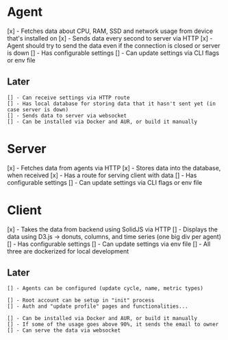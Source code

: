 # Agent

[x] - Fetches data about CPU, RAM, SSD and network usage from device that's installed on
[x] - Sends data every second to server via HTTP
[x] - Agent should try to send the data even if the connection is closed or server is down
[] - Has configurable settings
[] - Can update settings via CLI flags or env file

## Later

    [] - Can receive settings via HTTP route
    [] - Has local database for storing data that it hasn't sent yet (in case server is down)
    [] - Sends data to server via websocket
    [] - Can be installed via Docker and AUR, or build it manually

# Server

[x] - Fetches data from agents via HTTP
[x] - Stores data into the database, when received
[x] - Has a route for serving client with data
[] - Has configurable settings
[] - Can update settings via CLI flags or env file

# Client

[x] - Takes the data from backend using SolidJS via HTTP
[] - Displays the data using D3.js -> donuts, columns, and time series (one big div per agent)
[] - Has configurable settings
[] - Can update settings via env file
[] - All three are dockerized for local development

## Later

    [] - Agents can be configured (update cycle, name, metric types)

    [] - Root account can be setup in "init" process
    [] - Auth and "update profile" pages and functionalities...

    [] - Can be installed via Docker and AUR, or build it manually
    [] - If some of the usage goes above 90%, it sends the email to owner
    [] - Can serve the data via websocket
